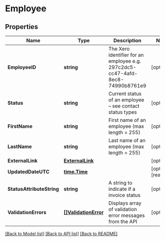 # Employee

## Properties

Name | Type | Description | Notes
------------ | ------------- | ------------- | -------------
**EmployeeID** | **string** | The Xero identifier for an employee e.g. 297c2dc5-cc47-4afd-8ec8-74990b8761e9 | [optional] 
**Status** | **string** | Current status of an employee – see contact status types | [optional] 
**FirstName** | **string** | First name of an employee (max length &#x3D; 255) | [optional] 
**LastName** | **string** | Last name of an employee (max length &#x3D; 255) | [optional] 
**ExternalLink** | [**ExternalLink**](ExternalLink.md) |  | [optional] 
**UpdatedDateUTC** | [**time.Time**](time.Time.md) |  | [optional] [readonly] 
**StatusAttributeString** | **string** | A string to indicate if a invoice status | [optional] 
**ValidationErrors** | [**[]ValidationError**](ValidationError.md) | Displays array of validation error messages from the API | [optional] 

[[Back to Model list]](../README.md#documentation-for-models) [[Back to API list]](../README.md#documentation-for-api-endpoints) [[Back to README]](../README.md)


